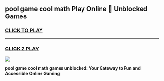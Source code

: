 
## pool game cool math Play Online 👋 Unblocked Games
<h3>
<a href="https://news.freeplayer.one?title=pool_game_cool_math&ref=17CMG">CLICK TO PLAY</a></h3>
<hr>

<h3>
<a href="https://news.freeplayer.one?title=pool_game_cool_math&ref=17CMG">CLICK 2 PLAY</a>
  
</h3>

<a href="https://news.freeplayer.one?title=pool_game_cool_math&ref=17CMG/"><img src="https://clearcache.store/games.png"></a>


**pool game cool math games unblocked: Your Gateway to Fun and Accessible Online Gaming**
